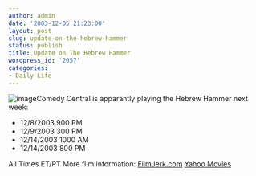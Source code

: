 ```yaml
---
author: admin
date: '2003-12-05 21:23:00'
layout: post
slug: update-on-the-hebrew-hammer
status: publish
title: Update on The Hebrew Hammer
wordpress_id: '2057'
categories:
- Daily Life
---
```


![image](http://us.i1.yimg.com/us.yimg.com/i/mo/pre_thehebrewhammer270.jpg)Comedy
Central is apparantly playing the Hebrew Hammer next week:

-   12/8/2003 900 PM
-   12/9/2003 300 PM
-   12/14/2003 1000 AM
-   12/14/2003 800 PM

All Times ET/PT More film information:
[FilmJerk.com](http://www.filmjerk.com/nuke/modules.php?name=News&file=article&sid=165)
[Yahoo
Movies](http://movies.yahoo.com/shop?d=hp&cf=prev&id=1808410864&intl=us)
